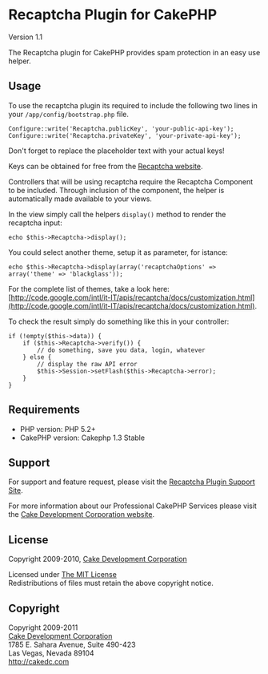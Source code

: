 # Recaptcha Plugin for CakePHP #

Version 1.1

The Recaptcha plugin for CakePHP provides spam protection in an easy use helper.

## Usage ##

To use the recaptcha plugin its required to include the following two lines in your `/app/config/bootstrap.php` file.

	Configure::write('Recaptcha.publicKey', 'your-public-api-key');
	Configure::write('Recaptcha.privateKey', 'your-private-api-key');

Don't forget to replace the placeholder text with your actual keys!

Keys can be obtained for free from the [Recaptcha website](http://www.google.com/recaptcha).

Controllers that will be using recaptcha require the Recaptcha Component to be included. Through inclusion of the component, the helper is automatically made available to your views.

In the view simply call the helpers `display()` method to render the recaptcha input:

	echo $this->Recaptcha->display();

You could select another theme, setup it as parameter, for istance:

	echo $this->Recaptcha->display(array('recaptchaOptions' => array('theme' => 'blackglass'));

For the complete list of themes, take a look here: [http://code.google.com/intl/it-IT/apis/recaptcha/docs/customization.html](http://code.google.com/intl/it-IT/apis/recaptcha/docs/customization.html).

To check the result simply do something like this in your controller:

	if (!empty($this->data)) {
		if ($this->Recaptcha->verify()) {
			// do something, save you data, login, whatever
		} else {
			// display the raw API error
			$this->Session->setFlash($this->Recaptcha->error);
		}
	}

## Requirements ##

* PHP version: PHP 5.2+
* CakePHP version: Cakephp 1.3 Stable

## Support ##

For support and feature request, please visit the [Recaptcha Plugin Support Site](http://cakedc.lighthouseapp.com/projects/60546-recaptcha-plugin/).

For more information about our Professional CakePHP Services please visit the [Cake Development Corporation website](http://cakedc.com).

## License ##

Copyright 2009-2010, [Cake Development Corporation](http://cakedc.com)

Licensed under [The MIT License](http://www.opensource.org/licenses/mit-license.php)<br/>
Redistributions of files must retain the above copyright notice.

## Copyright ###

Copyright 2009-2011<br/>
[Cake Development Corporation](http://cakedc.com)<br/>
1785 E. Sahara Avenue, Suite 490-423<br/>
Las Vegas, Nevada 89104<br/>
http://cakedc.com<br/>
